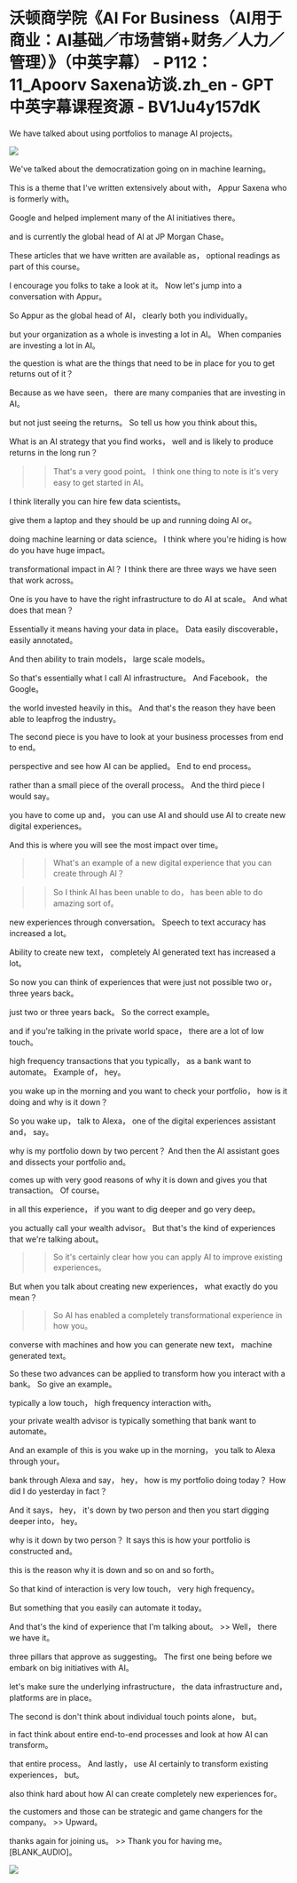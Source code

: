 # 沃顿商学院《AI For Business（AI用于商业：AI基础／市场营销+财务／人力／管理）》（中英字幕） - P112：11_Apoorv Saxena访谈.zh_en - GPT中英字幕课程资源 - BV1Ju4y157dK

 We have talked about using portfolios to manage AI projects。



![](img/7d5ee2d64020ed84b4f47c65fad648fa_1.png)

 We've talked about the democratization going on in machine learning。

 This is a theme that I've written extensively about with， Appur Saxena who is formerly with。

 Google and helped implement many of the AI initiatives there。

 and is currently the global head of AI at JP Morgan Chase。

 These articles that we have written are available as， optional readings as part of this course。

 I encourage you folks to take a look at it。 Now let's jump into a conversation with Appur。

 So Appur as the global head of AI， clearly both you individually。

 but your organization as a whole is investing a lot in AI。 When companies are investing a lot in AI。

 the question is what are the things that need to be in place for you to get returns out of it？

 Because as we have seen， there are many companies that are investing in AI。

 but not just seeing the returns。 So tell us how you think about this。

 What is an AI strategy that you find works， well and is likely to produce returns in the long run？

 >> That's a very good point。 I think one thing to note is it's very easy to get started in AI。

 I think literally you can hire few data scientists。

 give them a laptop and they should be up and running doing AI or。

 doing machine learning or data science。 I think where you're hiding is how do you have huge impact。

 transformational impact in AI？ I think there are three ways we have seen that work across。

 One is you have to have the right infrastructure to do AI at scale。 And what does that mean？

 Essentially it means having your data in place。 Data easily discoverable， easily annotated。

 And then ability to train models， large scale models。

 So that's essentially what I call AI infrastructure。 And Facebook， the Google。

 the world invested heavily in this。 And that's the reason they have been able to leapfrog the industry。

 The second piece is you have to look at your business processes from end to end。

 perspective and see how AI can be applied。 End to end process。

 rather than a small piece of the overall process。 And the third piece I would say。

 you have to come up and， you can use AI and should use AI to create new digital experiences。

 And this is where you will see the most impact over time。

 >> What's an example of a new digital experience that you can create through AI？

 >> So I think AI has been unable to do， has been able to do amazing sort of。

 new experiences through conversation。 Speech to text accuracy has increased a lot。

 Ability to create new text， completely AI generated text has increased a lot。

 So now you can think of experiences that were just not possible two or， three years back。

 just two or three years back。 So the correct example。

 and if you're talking in the private world space， there are a lot of low touch。

 high frequency transactions that you typically， as a bank want to automate。 Example of， hey。

 you wake up in the morning and you want to check your portfolio， how is it doing and why is it down？

 So you wake up， talk to Alexa， one of the digital experiences assistant and， say。

 why is my portfolio down by two percent？ And then the AI assistant goes and dissects your portfolio and。

 comes up with very good reasons of why it is down and gives you that transaction。 Of course。

 in all this experience， if you want to dig deeper and go very deep。

 you actually call your wealth advisor。 But that's the kind of experiences that we're talking about。

 >> So it's certainly clear how you can apply AI to improve existing experiences。

 But when you talk about creating new experiences， what exactly do you mean？

 >> So AI has enabled a completely transformational experience in how you。

 converse with machines and how you can generate new text， machine generated text。

 So these two advances can be applied to transform how you interact with a bank。 So give an example。

 typically a low touch， high frequency interaction with。

 your private wealth advisor is typically something that bank want to automate。

 And an example of this is you wake up in the morning， you talk to Alexa through your。

 bank through Alexa and say， hey， how is my portfolio doing today？ How did I do yesterday in fact？

 And it says， hey， it's down by two person and then you start digging deeper into， hey。

 why is it down by two person？ It says this is how your portfolio is constructed and。

 this is the reason why it is down and so on and so forth。

 So that kind of interaction is very low touch， very high frequency。

 But something that you easily can automate it today。

 And that's the kind of experience that I'm talking about。 >> Well， there we have it。

 three pillars that approve as suggesting。 The first one being before we embark on big initiatives with AI。

 let's make sure the underlying infrastructure， the data infrastructure and， platforms are in place。

 The second is don't think about individual touch points alone， but。

 in fact think about entire end-to-end processes and look at how AI can transform。

 that entire process。 And lastly， use AI certainly to transform existing experiences， but。

 also think hard about how AI can create completely new experiences for。

 the customers and those can be strategic and game changers for the company。 >> Upward。

 thanks again for joining us。 >> Thank you for having me。 [BLANK_AUDIO]。



![](img/7d5ee2d64020ed84b4f47c65fad648fa_3.png)